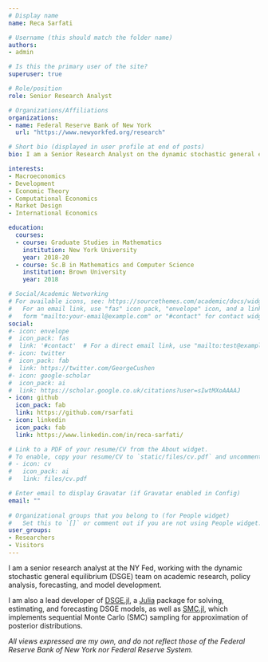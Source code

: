 ```yaml
---
# Display name
name: Reca Sarfati

# Username (this should match the folder name)
authors:
- admin

# Is this the primary user of the site?
superuser: true

# Role/position
role: Senior Research Analyst

# Organizations/Affiliations
organizations:
- name: Federal Reserve Bank of New York
  url: "https://www.newyorkfed.org/research"

# Short bio (displayed in user profile at end of posts)
bio: I am a Senior Research Analyst on the dynamic stochastic general equilibrium (DSGE) team in the Macroeconomic and Monetary Studies function at the NY Fed.

interests:
- Macroeconomics
- Development
- Economic Theory
- Computational Economics
- Market Design
- International Economics

education:
  courses:
  - course: Graduate Studies in Mathematics
    institution: New York University
    year: 2018-20
  - course: Sc.B in Mathematics and Computer Science
    institution: Brown University
    year: 2018

# Social/Academic Networking
# For available icons, see: https://sourcethemes.com/academic/docs/widgets/#icons
#   For an email link, use "fas" icon pack, "envelope" icon, and a link in the
#   form "mailto:your-email@example.com" or "#contact" for contact widget.
social:
#- icon: envelope
#  icon_pack: fas
#  link: '#contact'  # For a direct email link, use "mailto:test@example.org".
#- icon: twitter
#  icon_pack: fab
#  link: https://twitter.com/GeorgeCushen
#- icon: google-scholar
#  icon_pack: ai
#  link: https://scholar.google.co.uk/citations?user=sIwtMXoAAAAJ
- icon: github
  icon_pack: fab
  link: https://github.com/rsarfati
- icon: linkedin
  icon_pack: fab
  link: https://www.linkedin.com/in/reca-sarfati/

# Link to a PDF of your resume/CV from the About widget.
# To enable, copy your resume/CV to `static/files/cv.pdf` and uncomment the lines below.  
# - icon: cv
#   icon_pack: ai
#   link: files/cv.pdf

# Enter email to display Gravatar (if Gravatar enabled in Config)
email: ""
  
# Organizational groups that you belong to (for People widget)
#   Set this to `[]` or comment out if you are not using People widget.  
user_groups:
- Researchers
- Visitors
---
```


I am a senior research analyst at the NY Fed, working with the dynamic stochastic general equilibrium (DSGE) team on academic research, policy analysis, forecasting, and model development. 

I am also a lead developer of [DSGE.jl](https://github.com/FRBNY-DSGE/DSGE.jl), a [Julia](https://julialang.org/) package for solving, estimating, and forecasting DSGE models, as well as [SMC.jl](https://github.com/FRBNY-DSGE/SMC.jl), which implements sequential Monte Carlo (SMC) sampling for approximation of posterior distributions. 

*All views expressed are my own, and do not reflect those of the Federal Reserve Bank of New York nor Federal Reserve System.*